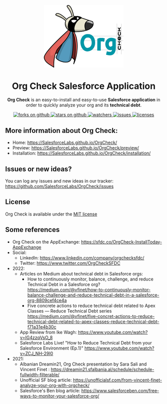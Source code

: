 <div align="center">
  <img src="docs/assets/pngs/Logo+Mascot-v3.png" width="256" alt="Org Check Logo" />
  <h1>Org Check Salesforce Application</h1>
  <p>
    <b>Org Check</b> is an easy-to-install and easy-to-use <b>Salesforce application</b> in order to quickly analyze your org and its <b>technical debt</b>.
  </p>
  <a href="https://github.com/SalesforceLabs/OrgCheck/network/members">
    <img alt="forks on github" src="https://img.shields.io/github/forks/SalesforceLabs/OrgCheck?style=flat-square&logoColor=blue">
  </a>
  <a href="https://github.com/SalesforceLabs/OrgCheck/stargazers">
    <img alt="stars on github" src="https://img.shields.io/github/stars/SalesforceLabs/OrgCheck?style=flat-square">
  </a>
  <a href="https://github.com/SalesforceLabs/OrgCheck/watchers">
    <img alt="watchers" src="https://img.shields.io/github/watchers/SalesforceLabs/OrgCheck?style=flat-square">
  </a>
  <a href="https://github.com/SalesforceLabs/OrgCheck/issues">
    <img alt="issues" src="https://img.shields.io/github/issues-raw/SalesforceLabs/OrgCheck?style=flat-square">
  </a>
  <a href="https://opensource.org/licenses/MIT">
    <img alt="licenses" src="https://img.shields.io/badge/License-MIT-yellow.svg">
  </a>
</div>


## More information about Org Check:
- Home: https://SalesforceLabs.github.io/OrgCheck/
- Preview: https://SalesforceLabs.github.io/OrgCheck/preview/
- Installation: https://SalesforceLabs.github.io/OrgCheck/installation/


## Issues or new ideas?

You can log any issues and new ideas in our tracker: https://github.com/SalesforceLabs/OrgCheck/issues


## License

Org Check is available under the [MIT license](LICENSE.md)


## Some references
- Org Check on the AppExchange: https://sfdc.co/OrgCheck-InstallToday-AppExchange
- Social:
  - LinkedIn: https://www.linkedin.com/company/orgchecksfdc/
  - Twitter: https://www.twitter.com/OrgCheckSFDC
- 2022:
  - Articles on Medium about technical debt in Salesforce orgs:
    - How to continuously monitor, balance, challenge, and reduce Technical Debt in a Salesforce org? https://medium.com/@vfinet/how-to-continuously-monitor-balance-challenge-and-reduce-technical-debt-in-a-salesforce-org-8809cef4ce4a
    - Five concrete actions to reduce technical debt related to Apex Classes — Reduce Technical Debt series https://medium.com/@vfinet/five-concret-actions-to-reduce-technical-debt-related-to-apex-classes-reduce-technical-debt-f71a31e4b30c
  - App Review from Ike Wagh: https://www.youtube.com/watch?v=IG4zzqVsO_8
  - Salesforce Labs Live! "How to Reduce Technical Debt from your Salesforce Environment (Ep.1)" https://www.youtube.com/watch?v=ZCJ_NH-29I0
- 2021: 
  - Albanian Dreamin21, Org Check presentation by Sara Sali and Vincent Finet : https://dreamin21.sfalbania.al/schedule/schedule-fullwidth-filterable/
  - Unofficial SF blog article: https://unofficialsf.com/from-vincent-finet-analyze-your-org-with-orgcheck/
  - Salesforce's Ben blog article: https://www.salesforceben.com/free-ways-to-monitor-your-salesforce-org/
